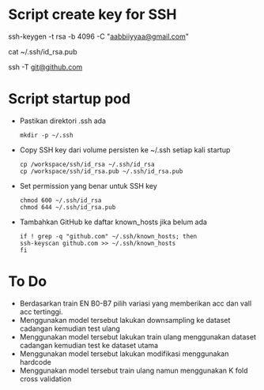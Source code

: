 # Script create key for SSH
ssh-keygen -t rsa -b 4096 -C "aabbiiyyaa@gmail.com"

cat ~/.ssh/id_rsa.pub

ssh -T git@github.com


# Script startup pod

- Pastikan direktori .ssh ada
    ```
    mkdir -p ~/.ssh
    ```

- Copy SSH key dari volume persisten ke ~/.ssh setiap kali startup
    ```
    cp /workspace/ssh/id_rsa ~/.ssh/id_rsa
    cp /workspace/ssh/id_rsa.pub ~/.ssh/id_rsa.pub
    ```

- Set permission yang benar untuk SSH key
    ```
    chmod 600 ~/.ssh/id_rsa
    chmod 644 ~/.ssh/id_rsa.pub
    ```

- Tambahkan GitHub ke daftar known_hosts jika belum ada
    ```
    if ! grep -q "github.com" ~/.ssh/known_hosts; then
    ssh-keyscan github.com >> ~/.ssh/known_hosts
    fi
    ```

# To Do
- Berdasarkan train EN B0-B7 pilih variasi yang memberikan acc dan vall acc tertinggi.
- Menggunakan model tersebut lakukan downsampling ke dataset cadangan kemudian test ulang
- Menggunakan model tersebut lakukan train ulang menggunakan dataset cadangan kemudian test ke dataset utama
- Menggunakan model tersebut lakukan modifikasi menggunakan hardcode
- Menggunakan model tersebut train ulang namun menggunakan K fold cross validation